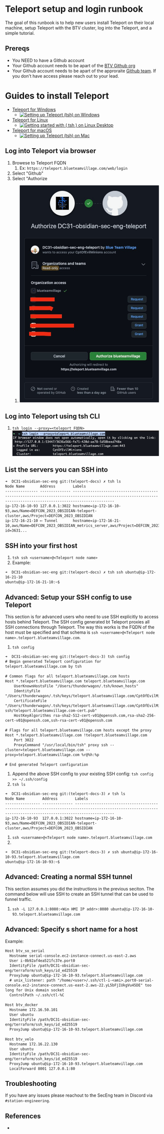 # Teleport setup and login runbook
The goal of this runbook is to help new users install Teleport on their local machine, setup Teleport with the BTV cluster, log into the Teleport, and a simple tutorial.

## Prereqs
* You NEED to have a Github account
* Your Github account needs to be apart of the [BTV Github org](https://github.com/blueteamvillage)
* Your Github account needs to be apart of the approraite [Github team](https://github.com/orgs/blueteamvillage/teams/dc31-obsidian-sec-eng/teams). If you don't have access please reach out to your lead.


# Guides to install Teleport
* [Teleport for Windows](https://goteleport.com/docs/installation/#windows-tsh-client-only)
    * [![Setting up Teleport (tsh) on Windows](https://img.youtube.com/vi/XH047Qc45xs/0.jpg)](https://www.youtube.com/watch?v=XH047Qc45xs)
* [Teleport for Linux](https://goteleport.com/docs/installation/#linux)
    * [![Getting started with ( tsh ) on Linux Desktop](https://img.youtube.com/vi/x2KxhM_v4MM/0.jpg)](https://www.youtube.com/watch?v=x2KxhM_v4MM)
* [Teleport for macOS](https://goteleport.com/docs/installation/#macos)
    * [![Setting up Teleport (tsh) on Mac](https://img.youtube.com/vi/IdnQP-qCG7k/0.jpg)](https://www.youtube.com/watch?v=IdnQP-qCG7k)



## Log into Teleport via browser
1. Browese to Teleport FQDN
    1. Ex: `https://teleport.blueteamvillage.com/web/login`
1. Select "Github"
1. Select "Authorize <Github org name>
    1. ![teleport_github_authorize](../.img/teleport_github_authorize.png)

## Log into Teleport using tsh CLI
1. `tsh login --proxy=<teleport FQDN>`
    ![teleport_tsh_login](../.img/teleport_tsh_login.png)

## List the servers you can SSH into
```shell
➜  DC31-obsidian-sec-eng git:(teleport-docs) ✗ tsh ls
Node Name       Address        Labels
--------------- -------------- ---------------------------------------------------------------------------------------------------------------------------------------------------------------
ip-172-16-10-93 127.0.0.1:3022 hostname=ip-172-16-10-93,aws/Name=DEFCON_2023_OBSIDIAN-teleport-cluster,aws/Project=DEFCON_2023_OBSIDIAN
ip-172-16-21-10 ⟵ Tunnel       hostname=ip-172-16-21-10,aws/Name=DEFCON_2023_OBSIDIAN_metrics_server,aws/Project=DEFCON_2023_OBSIDIAN,aws/Team=sec_infra,teleport.internal/resource-id=3631...
```

## SSH into your first host
1. `tsh ssh <username>@<Teleport node name>`
1. Example:
```shell
➜  DC31-obsidian-sec-eng git:(teleport-docs) ✗ tsh ssh ubuntu@ip-172-16-21-10
ubuntu@ip-172-16-21-10:~$
```

## Advanced: Setup your SSH config to use Teleport
This section is for advanced users who need to use SSH explicitly to access hosts behind Teleport. The SSH config generated bt Teleport proxies all SSH connections through Teleport. The way this works is the FQDN of the host must be specified and that schema is `ssh <username>@<Teleport node name>.teleport.blueteamvillage.com`.

1. `tsh config`
```shell
➜  DC31-obsidian-sec-eng git:(teleport-docs-3) tsh config
# Begin generated Teleport configuration for teleport.blueteamvillage.com by tsh

# Common flags for all teleport.blueteamvillage.com hosts
Host *.teleport.blueteamvillage.com teleport.blueteamvillage.com
    UserKnownHostsFile "/Users/thunderwagon/.tsh/known_hosts"
    IdentityFile "/Users/thunderwagon/.tsh/keys/teleport.blueteamvillage.com/CptOfEvilMinions"
    CertificateFile "/Users/thunderwagon/.tsh/keys/teleport.blueteamvillage.com/CptOfEvilMinions-ssh/teleport.blueteamvillage.com-cert.pub"
    HostKeyAlgorithms rsa-sha2-512-cert-v01@openssh.com,rsa-sha2-256-cert-v01@openssh.com,ssh-rsa-cert-v01@openssh.com

# Flags for all teleport.blueteamvillage.com hosts except the proxy
Host *.teleport.blueteamvillage.com !teleport.blueteamvillage.com
    Port 3022
    ProxyCommand "/usr/local/bin/tsh" proxy ssh --cluster=teleport.blueteamvillage.com --proxy=teleport.blueteamvillage.com %r@%h:%p

# End generated Teleport configuration
```
1. Append the above SSH config to your existing SSH config: `tsh config >> ~/.ssh/config`
1. `tsh ls`
```shell
➜  DC31-obsidian-sec-eng git:(teleport-docs-3) ✗ tsh ls
Node Name        Address        Labels
---------------- -------------- --------------------------------------------------------------------------------------------------------------------------------------------------------------
ip-172-16-10-93  127.0.0.1:3022 hostname=ip-172-16-10-93,aws/Name=DEFCON_2023_OBSIDIAN-teleport-cluster,aws/Project=DEFCON_2023_OBSIDIAN
```
1. `ssh <username>@<Teleport node name>.teleport.blueteamvillage.com`
1.
```shell
➜  DC31-obsidian-sec-eng git:(teleport-docs-3) ✗ ssh ubuntu@ip-172-16-10-93.teleport.blueteamvillage.com
ubuntu@ip-172-16-10-93:~$
```

## Advanced: Creating a normal SSH tunnel
This section assumes you did the instructions in the previous seciton. The command below will use SSH to create an SSH tunnel that can be used to funnel traffic.

1. `ssh -L 127.0.0.1:8080:<Win HMI IP addr>:8080 ubuntu@ip-172-16-10-93.teleport.blueteamvillage.com`

## Advanced: Specify s short name for a host
Example:
```shell
Host btv_so_serial
  Hostname serial-console.ec2-instance-connect.us-east-2.aws
  User i-0b92af4ea521fc37e.port0
  IdentityFile /path/DC31-obsidian-sec-eng/terraform/ssh_keys/id_ed25519
  ProxyJump ubuntu@ip-172-16-10-93.teleport.blueteamvillage.com
  # unix_listener: path "/home/<user>/.ssh/ctl-i-<ami>.port0-serial-console.ec2-instance-connect.us-east-2.aws-22.yL5bFjIUkgVu45DE" too long for Unix domain socket
  ControlPath ~/.ssh/ctl-%C

Host btv_docker
  Hostname 172.16.50.101
  User ubuntu
  IdentityFile /path/DC31-obsidian-sec-eng/terraform/ssh_keys/id_ed25519
  ProxyJump ubuntu@ip-172-16-10-93.teleport.blueteamvillage.com

Host btv_velo
  Hostname 172.16.22.130
  User ubuntu
  IdentityFile /path/DC31-obsidian-sec-eng/terraform/ssh_keys/id_ed25519
  ProxyJump ubuntu@ip-172-16-10-93.teleport.blueteamvillage.com
  LocalForward 8001 127.0.0.1:80
```


## Troubleshooting
If you have any issues please reachout to the SecEng team in Discord via `#station-engineering`.

## References
* []()
